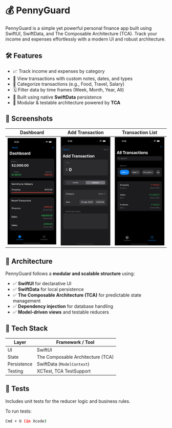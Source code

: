 # 💰 PennyGuard

PennyGuard is a simple yet powerful personal finance app built using SwiftUI, SwiftData, and The Composable Architecture (TCA). Track your income and expenses effortlessly with a modern UI and robust architecture.

## 🛠 Features

- 📈 Track income and expenses by category
- 💸 View transactions with custom notes, dates, and types
- 🧠 Categorize transactions (e.g., Food, Travel, Salary)
- 🗓 Filter data by time frames (Week, Month, Year, All)
- 💾 Built using native **SwiftData** persistence
- 🧩 Modular & testable architecture powered by **TCA**

## 📱 Screenshots

| Dashboard | Add Transaction | Transaction List |
|:---------:|:----------------:|:----------------:|
| <img src="PennyGaurd/Screenshots/Simulator Screenshot - iPhone 16 Pro - 2025-04-29 at 21.56.32.png" width="200" /> | <img src="PennyGaurd/Screenshots/Simulator Screenshot - iPhone 16 Pro - 2025-04-29 at 21.56.44.png" width="200" /> | <img src="PennyGaurd/Screenshots/Simulator Screenshot - iPhone 16 Pro - 2025-04-29 at 21.56.35.png" width="200" /> |

## 🚀 Architecture

PennyGuard follows a **modular and scalable structure** using:

- ✅ **SwiftUI** for declarative UI
- ✅ **SwiftData** for local persistence
- ✅ **The Composable Architecture (TCA)** for predictable state management
- ✅ **Dependency injection** for database handling
- ✅ **Model-driven views** and testable reducers

## 🧱 Tech Stack

| Layer          | Framework / Tool          |
|----------------|---------------------------|
| UI             | SwiftUI                   |
| State          | The Composable Architecture (TCA) |
| Persistence    | SwiftData (`ModelContext`) |
| Testing        | XCTest, TCA TestSupport   |

## 🧪 Tests

Includes unit tests for the reducer logic and business rules.

To run tests:

```bash
Cmd + U (in Xcode)
